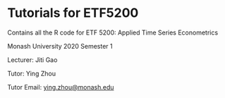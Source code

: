 # Tutorials for ETF5200

Contains all the R code for ETF 5200: Applied Time Series Econometrics

Monash University 2020 Semester 1

Lecturer: Jiti Gao

Tutor: Ying Zhou

Tutor Email: ying.zhou@monash.edu
